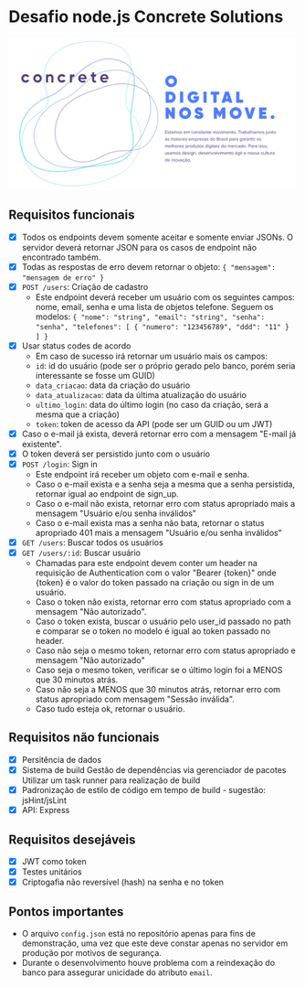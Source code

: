 # Desafio node.js Concrete Solutions

![Concrete](src/public/images/concrete.png)

## Requisitos funcionais
- [x] Todos os endpoints devem somente aceitar e somente enviar JSONs. O servidor deverá retornar JSON para os casos de endpoint não encontrado também.
- [x] Todas as respostas de erro devem retornar o objeto: `{ "mensagem": "mensagem de erro" }`
- [x] `POST /users`: Criação de cadastro
	- Este endpoint deverá receber um usuário com os seguintes campos: nome, email, senha e uma lista de objetos telefone. Seguem os modelos:
	`{ "nome": "string", "email": "string", "senha": "senha", "telefones": [ { "numero": "123456789", "ddd": "11" } ] }`
- [x] Usar status codes de acordo
	- Em caso de sucesso irá retornar um usuário mais os campos:
	- `id`: id do usuário (pode ser o próprio gerado pelo banco, porém seria interessante se fosse um GUID)
	- `data_criacao`: data da criação do usuário
	- `data_atualizacao`: data da última atualização do usuário
	- `ultimo_login`: data do último login (no caso da criação, será a mesma que a criação)
	- `token`: token de acesso da API (pode ser um GUID ou um JWT)
- [x] Caso o e-mail já exista, deverá retornar erro com a mensagem "E-mail já existente".
- [x] O token deverá ser persistido junto com o usuário
- [x] `POST /login`: Sign in
	- Este endpoint irá receber um objeto com e-mail e senha.
	- Caso o e-mail exista e a senha seja a mesma que a senha persistida, retornar igual ao endpoint de sign_up.
	- Caso o e-mail não exista, retornar erro com status apropriado mais a mensagem "Usuário e/ou senha inválidos"
	- Caso o e-mail exista mas a senha não bata, retornar o status apropriado 401 mais a mensagem "Usuário e/ou senha inválidos"
- [x] `GET /users`: Buscar todos os usuários
- [x] `GET /users/:id`: Buscar usuário
	- Chamadas para este endpoint devem conter um header na requisição de Authentication com o valor "Bearer {token}" onde {token} é o valor do token passado na 		criação ou sign in de um usuário.
	- Caso o token não exista, retornar erro com status apropriado com a mensagem "Não autorizado".
	- Caso o token exista, buscar o usuário pelo user_id passado no path e comparar se o token no modelo é igual ao token passado no header.
	- Caso não seja o mesmo token, retornar erro com status apropriado e mensagem "Não autorizado"
	- Caso seja o mesmo token, verificar se o último login foi a MENOS que 30 minutos atrás.
	- Caso não seja a MENOS que 30 minutos atrás, retornar erro com status apropriado com mensagem "Sessão inválida".
	- Caso tudo esteja ok, retornar o usuário.

## Requisitos não funcionais
- [x] Persitência de dados
- [x] Sistema de build Gestão de dependências via gerenciador de pacotes Utilizar um task runner para realização de build
- [x] Padronização de estilo de código em tempo de build - sugestão: jsHint/jsLint
- [x] API: Express

## Requisitos desejáveis
- [x] JWT como token
- [x] Testes unitários
- [x] Criptogafia não reversível (hash) na senha e no token

## Pontos importantes
- O arquivo `config.json` está no repositório apenas para fins de demonstração, uma vez que este deve constar apenas no servidor em produção por motivos de segurança.
- Durante o desenvolvimento houve problema com a reindexação do banco para assegurar unicidade do atributo `email`.